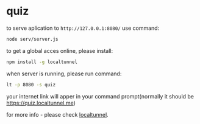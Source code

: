 # quiz

to serve aplication to `http://127.0.0.1:8080/` use command:
```sh
node serv/server.js
```
to get a global acces online, please install:

```sh
npm install -g localtunnel
```

when server is running, please run command:

```sh
lt -p 8080 -s quiz
```
your internet link will apper in your command prompt(normally it should be https://quiz.localtunnel.me)

for more info - please check [localtunnel].

[localtunnel]:<https://www.npmjs.com/package/localtunnel>  